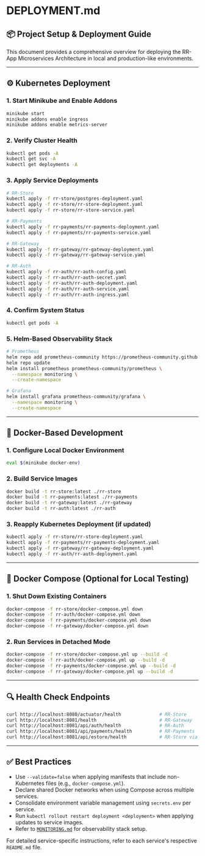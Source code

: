 # DEPLOYMENT.md

## 📦 Project Setup & Deployment Guide

This document provides a comprehensive overview for deploying the RR-App Microservices Architecture in local and production-like environments.

---

## ⚙️ Kubernetes Deployment

### 1. Start Minikube and Enable Addons
```bash
minikube start
minikube addons enable ingress
minikube addons enable metrics-server
```

### 2. Verify Cluster Health
```bash
kubectl get pods -A
kubectl get svc -A
kubectl get deployments -A
```

### 3. Apply Service Deployments
```bash
# RR-Store
kubectl apply -f rr-store/postgres-deployment.yaml
kubectl apply -f rr-store/rr-store-deployment.yaml
kubectl apply -f rr-store/rr-store-service.yaml

# RR-Payments
kubectl apply -f rr-payments/rr-payments-deployment.yaml
kubectl apply -f rr-payments/rr-payments-service.yaml

# RR-Gateway
kubectl apply -f rr-gateway/rr-gateway-deployment.yaml
kubectl apply -f rr-gateway/rr-gateway-service.yaml

# RR-Auth
kubectl apply -f rr-auth/rr-auth-config.yaml
kubectl apply -f rr-auth/rr-auth-secret.yaml
kubectl apply -f rr-auth/rr-auth-deployment.yaml
kubectl apply -f rr-auth/rr-auth-service.yaml
kubectl apply -f rr-auth/rr-auth-ingress.yaml
```

### 4. Confirm System Status
```bash
kubectl get pods -A
```

### 5. Helm-Based Observability Stack
```bash
# Prometheus
helm repo add prometheus-community https://prometheus-community.github.io/helm-charts
helm repo update
helm install prometheus prometheus-community/prometheus \
  --namespace monitoring \
  --create-namespace

# Grafana
helm install grafana prometheus-community/grafana \
  --namespace monitoring \
  --create-namespace
```

---

## 🐳 Docker-Based Development

### 1. Configure Local Docker Environment
```bash
eval $(minikube docker-env)
```

### 2. Build Service Images
```bash
docker build -t rr-store:latest ./rr-store
docker build -t rr-payments:latest ./rr-payments
docker build -t rr-gateway:latest ./rr-gateway
docker build -t rr-auth:latest ./rr-auth
```

### 3. Reapply Kubernetes Deployment (if updated)
```bash
kubectl apply -f rr-store/rr-store-deployment.yaml
kubectl apply -f rr-payments/rr-payments-deployment.yaml
kubectl apply -f rr-gateway/rr-gateway-deployment.yaml
kubectl apply -f rr-auth/rr-auth-deployment.yaml
```

---

## 🧪 Docker Compose (Optional for Local Testing)

### 1. Shut Down Existing Containers
```bash
docker-compose -f rr-store/docker-compose.yml down
docker-compose -f rr-auth/docker-compose.yml down
docker-compose -f rr-payments/docker-compose.yml down
docker-compose -f rr-gateway/docker-compose.yml down
```

### 2. Run Services in Detached Mode
```bash
docker-compose -f rr-store/docker-compose.yml up --build -d
docker-compose -f rr-auth/docker-compose.yml up --build -d
docker-compose -f rr-payments/docker-compose.yml up --build -d
docker-compose -f rr-gateway/docker-compose.yml up --build -d
```

---

## 🔍 Health Check Endpoints
```bash
curl http://localhost:8080/actuator/health              # RR-Store
curl http://localhost:8081/health                       # RR-Gateway
curl http://localhost:8081/api/auth/health              # RR-Auth
curl http://localhost:8081/api/payments/health          # RR-Payments
curl http://localhost:8081/api/estore/health            # RR-Store via Gateway
```

---

## ✅ Best Practices
- Use `--validate=false` when applying manifests that include non-Kubernetes files (e.g., `docker-compose.yml`).
- Declare shared Docker networks when using Compose across multiple services.
- Consolidate environment variable management using `secrets.env` per service.
- Run `kubectl rollout restart deployment <deployment>` when applying updates to service images.
- Refer to [`MONITORING.md`](./MONITORING.md) for observability stack setup.

For detailed service-specific instructions, refer to each service's respective `README.md` file.

